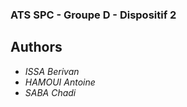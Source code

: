 ### ATS SPC - Groupe D - Dispositif 2

## Authors

* *ISSA Berivan*
* *HAMOUI Antoine*
* *SABA Chadi*



